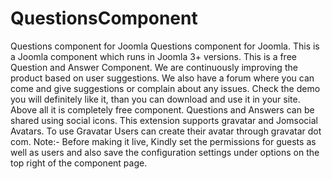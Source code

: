 # QuestionsComponent
Questions component for Joomla
Questions component for Joomla. This is a Joomla component which runs in Joomla 3+ versions. This is a free Question and Answer Component. We are continuously improving the product based on user suggestions. We also have a forum where you can come and give suggestions or complain about any issues. Check the demo you will definitely like it, than you can download and use it in your site. Above all it is completely free component. Questions and Answers can be shared using social icons. This extension supports gravatar and Jomsocial Avatars. To use Gravatar Users can create their avatar through gravatar dot com. Note:- Before making it live, Kindly set the permissions for guests as well as users and also save the configuration settings under options on the top right of the component page.
